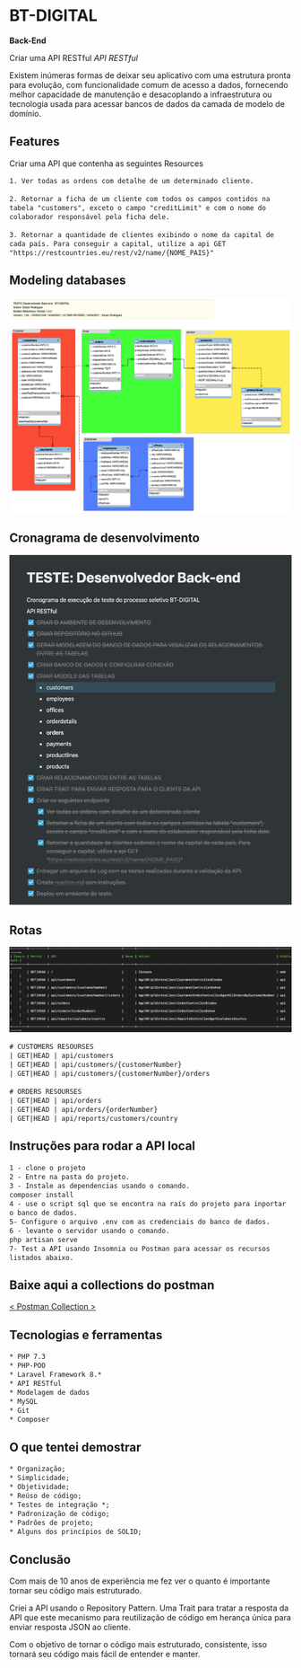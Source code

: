 
# BT-DIGITAL
**Back-End**

Criar uma API RESTful
*API RESTful*

Existem inúmeras formas de deixar seu aplicativo com uma estrutura pronta para evolução, com funcionalidade comum de acesso a dados, fornecendo melhor capacidade de manutenção e desacoplando a infraestrutura ou tecnologia usada para acessar bancos de dados da camada de modelo de domínio.

## Features
Criar uma API que contenha as seguintes Resources

    1. Ver todas as ordens com detalhe de um determinado cliente.

    2. Retornar a ficha de um cliente com todos os campos contidos na tabela "customers", exceto o campo "creditLimit" e com o nome do colaborador responsável pela ficha dele. 

    3. Retornar a quantidade de clientes exibindo o nome da capital de cada país. Para conseguir a capital, utilize a api GET "https://restcountries.eu/rest/v2/name/{NOME_PAIS}"                    

## Modeling databases
![Screenshot](/public/images/diagram.png)


## Cronagrama de desenvolvimento
![Screenshot](/public/images/cronograma_de_desenvolvimento.png)


## Rotas
![Screenshot](/public/images/routes.png)
<!--ts-->
    # CUSTOMERS RESOURSES
    | GET|HEAD | api/customers    
    | GET|HEAD | api/customers/{customerNumber}
    | GET|HEAD | api/customers/{customerNumber}/orders

    # ORDERS RESOURSES
    | GET|HEAD | api/orders
    | GET|HEAD | api/orders/{orderNumber}
    | GET|HEAD | api/reports/customers/country
<!--te-->


## Instruções para rodar a API local
<!--ts-->
    1 - clone o projeto
    2 - Entre na pasta do projeto.
    3 - Instale as dependencias usando o comando.
    composer install
    4 - use o script sql que se encontra na raís do projeto para inportar o banco de dados.
    5- Configure o arquivo .env com as credenciais do banco de dados.
    6 - levante o servidor usando o comando.
    php artisan serve
    7- Test a API usando Insomnia ou Postman para acessar os recursos listados abaixo.        
<!--te-->

## Baixe aqui a collections do postman
[< Postman Collection >](https://www.postman.com/collections/df6e23c297d40e1e783b)

## Tecnologias e ferramentas
<!--ts-->    
    * PHP 7.3
    * PHP-POO
    * Laravel Framework 8.*
    * API RESTful
    * Modelagem de dados
    * MySQL
    * Git
    * Composer    
<!--te-->

## O que tentei demostrar ##
<!--ts-->
    * Organização;
    * Simplicidade;
    * Objetividade;
    * Reúso de código;
    * Testes de integração *;
    * Padronização de código;
    * Padrões de projeto;
    * Alguns dos princípios de SOLID;
<!--te-->

## Conclusão ##
Com mais de 10 anos de experiência me fez ver o quanto é importante tornar seu código mais estruturado.

Criei a API usando o Repository Pattern.
Uma Trait para tratar a resposta da API que este mecanismo para reutilização de código em herança única para enviar resposta JSON ao cliente.

Com o objetivo de tornar o código mais estruturado, consistente, isso tornará seu código mais fácil de entender e manter.
